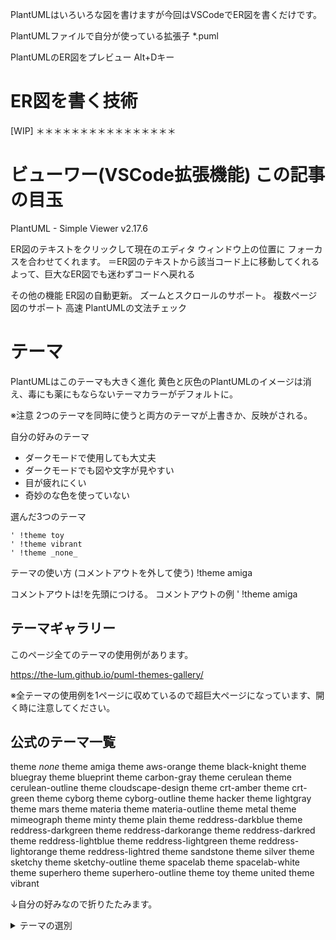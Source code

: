 <!--
title:   VSCodeで書くPlantUML ER図 (ER図からコードへジャンプやテーマ、画像拡大縮小も大幅に便利に )
tags:    ER図,VSCode,plantuml
id:      f8357fc7d17456738e93
private: false
-->
PlantUMLはいろいろな図を書けますが今回はVSCodeでER図を書くだけです。

PlantUMLファイルで自分が使っている拡張子
 *.puml

PlantUMLのER図をプレビュー
Alt+Dキー

# ER図を書く技術

[WIP]
＊＊＊＊＊＊＊＊＊＊＊＊＊＊＊＊


# ビューワー(VSCode拡張機能) この記事の目玉
PlantUML - Simple Viewer v2.17.6

ER図のテキストをクリックして現在のエディタ ウィンドウ上の位置に
フォーカスを合わせてくれます。
＝ER図のテキストから該当コード上に移動してくれる
よって、巨大なER図でも迷わずコードへ戻れる

その他の機能
ER図の自動更新。
ズームとスクロールのサポート。
複数ページ図のサポート
高速
PlantUMLの文法チェック


# テーマ
PlantUMLはこのテーマも大きく進化
黄色と灰色のPlantUMLのイメージは消え、毒にも薬にもならないテーマカラーがデフォルトに。

※注意 2つのテーマを同時に使うと両方のテーマが上書きか、反映がされる。





自分の好みのテーマ
* ダークモードで使用しても大丈夫
* ダークモードでも図や文字が見やすい
* 目が疲れにくい
* 奇妙のな色を使っていない

選んだ3つのテーマ

```
' !theme toy
' !theme vibrant
' !theme _none_
```

テーマの使い方 (コメントアウトを外して使う)
!theme amiga

コメントアウトは!を先頭につける。
コメントアウトの例
' !theme amiga


## テーマギャラリー

このページ全てのテーマの使用例があります。

https://the-lum.github.io/puml-themes-gallery/

※全テーマの使用例を1ページに収めているので超巨大ページになっています、開く時に注意してください。

## 公式のテーマ一覧
theme _none_
theme amiga
theme aws-orange
theme black-knight
theme bluegray
theme blueprint
theme carbon-gray
theme cerulean
theme cerulean-outline
theme cloudscape-design
theme crt-amber
theme crt-green
theme cyborg
theme cyborg-outline
theme hacker
theme lightgray
theme mars
theme materia
theme materia-outline
theme metal
theme mimeograph
theme minty
theme plain
theme reddress-darkblue
theme reddress-darkgreen
theme reddress-darkorange
theme reddress-darkred
theme reddress-lightblue
theme reddress-lightgreen
theme reddress-lightorange
theme reddress-lightred
theme sandstone
theme silver
theme sketchy
theme sketchy-outline
theme spacelab
theme spacelab-white
theme superhero
theme superhero-outline
theme toy
theme united
theme vibrant



↓自分の好みなので折りたたみます。

<details><summary>テーマの選別</summary>

テーマ選別の結果
最終結果
この3つを使ってみることにしました。

' !theme toy
' !theme vibrant
' !theme _none_

----------------------------------------

2次テーマ選別の結果

タブが深いほど程自分の好みではなく、予選落選

' !theme toy
' !theme vibrant
' !theme _none_

	' !theme amiga
	' !theme blueprint
	' !theme cloudscape-design
	' !theme crt-green
	' !theme lightgray
	' !theme metal
	' !theme reddress-darkblue
	' !theme reddress-darkgreen
	' !theme reddress-darkorange
	' !theme reddress-darkred

----------------------------------------

1次テーマ選別の結果
' !theme amiga
' !theme blueprint
' !theme cloudscape-design
' !theme crt-green
' !theme lightgray
' !theme metal
' !theme reddress-darkblue
' !theme reddress-darkgreen
' !theme reddress-darkorange
' !theme reddress-darkred
' !theme toy
' !theme vibrant
' !theme _none_

            ' !theme sketchy
            ' !theme sketchy-outline
            ' !theme spacelab
            ' !theme spacelab-white
            ' !theme superhero
            ' !theme superhero-outline
            ' !theme united
        ' !theme reddress-lightblue
        ' !theme reddress-lightred
        ' !theme sandstone
        ' !theme silver
'                     !theme materia-outline
'                 !theme plain
'               !theme mars
'             !theme cerulean-outline
'         !theme crt-amber
'         !theme cyborg
'         !theme cyborg-outline
'         !theme hacker
'         !theme mimeograph
'         !theme minty
'         !theme reddress-lightgreen
'         !theme reddress-lightorange
'     !theme aws-orange
'     !theme black-knight
'     !theme bluegray
'     !theme carbon-gray
'     !theme cerulean
'     !theme materia


`

</details>